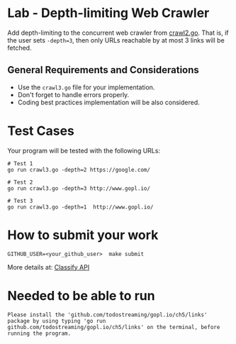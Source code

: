 Lab - Depth-limiting Web Crawler
================================

Add depth-limiting to the concurrent web crawler from [crawl2.go](https://github.com/CodersSquad/hello-gophers/blob/master/src/crawl2.go).
That is, if the user sets `-depth=3`, then only URLs reachable by at most 3 links will be fetched.


General Requirements and Considerations
---------------------------------------
- Use the `crawl3.go` file for your implementation.
- Don't forget to handle errors properly.
- Coding best practices implementation will be also considered.


Test Cases
==========
Your program will be tested with the following URLs:

```
# Test 1
go run crawl3.go -depth=2 https://google.com/

# Test 2
go run crawl3.go -depth=3 http://www.gopl.io/

# Test 3
go run crawl3.go -depth=1  http://www.gopl.io/

```

How to submit your work
=======================
```
GITHUB_USER=<your_github_user>  make submit
```
More details at: [Classify API](../../classify.md)

Needed to be able to run
=======================
```
Please install the 'github.com/todostreaming/gopl.io/ch5/links' package by using typing 'go run github.com/todostreaming/gopl.io/ch5/links' on the terminal, before running the program.
```
